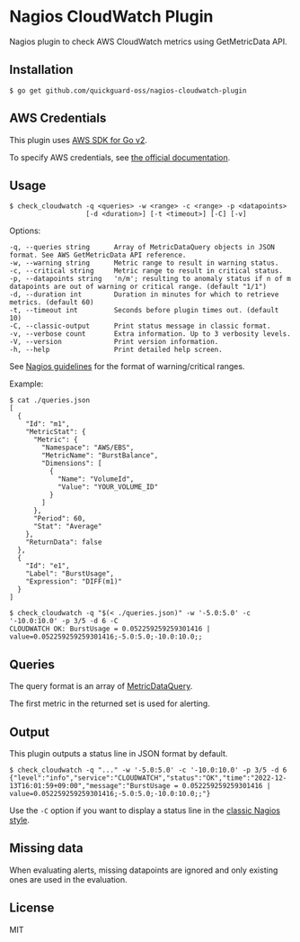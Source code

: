 # Nagios CloudWatch Plugin

Nagios plugin to check AWS CloudWatch metrics using GetMetricData API.

## Installation

```console
$ go get github.com/quickguard-oss/nagios-cloudwatch-plugin
```

## AWS Credentials

This plugin uses [AWS SDK for Go v2](https://github.com/aws/aws-sdk-go-v2).

To specify AWS credentials, see [the official documentation](https://aws.github.io/aws-sdk-go-v2/docs/configuring-sdk/#specifying-credentials).

## Usage

```console
$ check_cloudwatch -q <queries> -w <range> -c <range> -p <datapoints>
                   [-d <duration>] [-t <timeout>] [-C] [-v]
```

Options:

```
-q, --queries string      Array of MetricDataQuery objects in JSON format. See AWS GetMetricData API reference.
-w, --warning string      Metric range to result in warning status.
-c, --critical string     Metric range to result in critical status.
-p, --datapoints string   'n/m'; resulting to anomaly status if n of m datapoints are out of warning or critical range. (default "1/1")
-d, --duration int        Duration in minutes for which to retrieve metrics. (default 60)
-t, --timeout int         Seconds before plugin times out. (default 10)
-C, --classic-output      Print status message in classic format.
-v, --verbose count       Extra information. Up to 3 verbosity levels.
-V, --version             Print version information.
-h, --help                Print detailed help screen.
```

See [Nagios guidelines](http://nagios-plugins.org/doc/guidelines.html#THRESHOLDFORMAT) for the format of warning/critical ranges.

Example:

```console
$ cat ./queries.json
[
  {
    "Id": "m1",
    "MetricStat": {
      "Metric": {
        "Namespace": "AWS/EBS",
        "MetricName": "BurstBalance",
        "Dimensions": [
          {
            "Name": "VolumeId",
            "Value": "YOUR_VOLUME_ID"
          }
        ]
      },
      "Period": 60,
      "Stat": "Average"
    },
    "ReturnData": false
  },
  {
    "Id": "e1",
    "Label": "BurstUsage",
    "Expression": "DIFF(m1)"
  }
]

$ check_cloudwatch -q "$(< ./queries.json)" -w '-5.0:5.0' -c '-10.0:10.0' -p 3/5 -d 6 -C
CLOUDWATCH OK: BurstUsage = 0.052259259259301416 | value=0.052259259259301416;-5.0:5.0;-10.0:10.0;;
```

## Queries

The query format is an array of [MetricDataQuery](https://docs.aws.amazon.com/AmazonCloudWatch/latest/APIReference/API_MetricDataQuery.html).

The first metric in the returned set is used for alerting.

## Output

This plugin outputs a status line in JSON format by default.

```console
$ check_cloudwatch -q "..." -w '-5.0:5.0' -c '-10.0:10.0' -p 3/5 -d 6
{"level":"info","service":"CLOUDWATCH","status":"OK","time":"2022-12-13T16:01:59+09:00","message":"BurstUsage = 0.052259259259301416 | value=0.052259259259301416;-5.0:5.0;-10.0:10.0;;"}
```

Use the `-C` option if you want to display a status line in the [classic Nagios style](http://nagios-plugins.org/doc/guidelines.html#AEN33).

## Missing data

When evaluating alerts, missing datapoints are ignored and only existing ones are used in the evaluation.

## License

MIT
